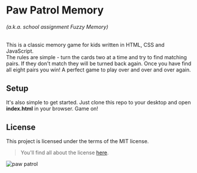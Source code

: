 # Paw Patrol Memory
###### (a.k.a. school assignment Fuzzy Memory)

This is a classic memory game for kids written in HTML, CSS and JavaScript.   
The rules are simple - turn the cards two at a time and try to find matching pairs. If they don't match they will be turned back again. Once you have find all eight pairs you win! A perfect game to play over and over and over again.

## Setup
It's also simple to get started. Just clone this repo to your desktop and open **index.html** in your browser. Game on!

## License
This project is licensed under the terms of the MIT license.
>You'll find all about the license [here](https://github.com/marieeriksson/memory_game/blob/master/LICENSE).

![paw patrol](http://pawpatrol.com/img/interstitial/pups.png)

